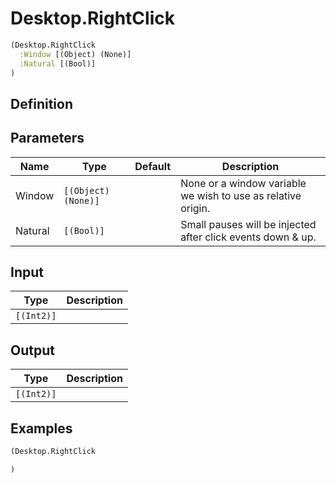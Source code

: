 # Desktop.RightClick

```clojure
(Desktop.RightClick
  :Window [(Object) (None)]
  :Natural [(Bool)]
)
```

## Definition


## Parameters
| Name | Type | Default | Description |
|------|------|---------|-------------|
| Window | `[(Object) (None)]` |  | None or a window variable we wish to use as relative origin. |
| Natural | `[(Bool)]` |  | Small pauses will be injected after click events down & up. |


## Input
| Type | Description |
|------|-------------|
| `[(Int2)]` |  |


## Output
| Type | Description |
|------|-------------|
| `[(Int2)]` |  |


## Examples

```clojure
(Desktop.RightClick

)
```

